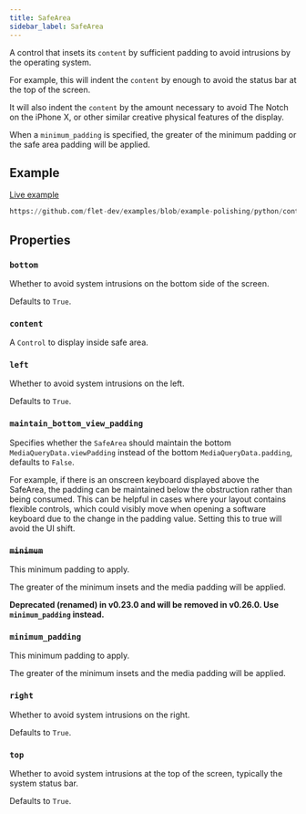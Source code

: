 ```yaml
---
title: SafeArea
sidebar_label: SafeArea
---
```


A control that insets its `content` by sufficient padding to avoid intrusions by the operating system.

For example, this will indent the `content` by enough to avoid the status bar at the top of the screen.

It will also indent the `content` by the amount necessary to avoid The Notch on the iPhone X, or other similar creative physical features of the display.

When a `minimum_padding` is specified, the greater of the minimum padding or the safe area padding will be applied.

## Example

[Live example](https://flet-controls-gallery.fly.dev/layout/safearea)

```python reference
https://github.com/flet-dev/examples/blob/example-polishing/python/controls/layout/safe-area/safe-area-example.py
```

## Properties

### `bottom`

Whether to avoid system intrusions on the bottom side of the screen.

Defaults to `True`.

### `content`

A `Control` to display inside safe area.

### `left`

Whether to avoid system intrusions on the left.

Defaults to `True`.

### `maintain_bottom_view_padding`

Specifies whether the `SafeArea` should maintain the bottom `MediaQueryData.viewPadding` instead of the bottom `MediaQueryData.padding`, defaults to `False`.

For example, if there is an onscreen keyboard displayed above the SafeArea, the padding can be maintained below the obstruction rather than being consumed. This can be helpful in cases where your layout contains flexible controls, which could visibly move when opening a software keyboard due to the change in the padding value. Setting this to true will avoid the UI shift.

### ~~`minimum`~~

This minimum padding to apply.

The greater of the minimum insets and the media padding will be applied.

**Deprecated (renamed) in v0.23.0 and will be removed in v0.26.0. Use `minimum_padding` instead.**

### `minimum_padding`

This minimum padding to apply.

The greater of the minimum insets and the media padding will be applied.

### `right`

Whether to avoid system intrusions on the right.

Defaults to `True`.

### `top`

Whether to avoid system intrusions at the top of the screen, typically the system status bar.

Defaults to `True`.

